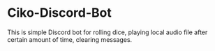 # Ciko-Discord-Bot
This is simple Discord bot for rolling dice, playing local audio file after certain amount of time, clearing messages. 
